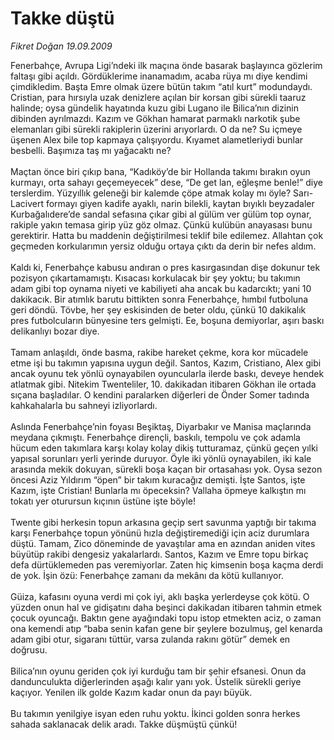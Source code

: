 # Takke düştü

*Fikret Doğan 19.09.2009*

<div class="taraf_structure_2col_1zq">
<div class="margen_n">



 <p>Fenerbahçe, Avrupa Ligi’ndeki ilk maçına önde basarak başlayınca gözlerim faltaşı gibi açıldı. Gördüklerime inanamadım, acaba rüya mı diye kendimi çimdikledim. Başta Emre olmak üzere bütün takım “atıl kurt” modundaydı. Cristian, para hırsıyla uzak denizlere açılan bir korsan gibi sürekli taaruz halinde; oysa gündelik hayatında kuzu gibi Lugano ile Bilica’nın dizinin dibinden ayrılmazdı. Kazım ve Gökhan hamarat parmaklı narkotik şube elemanları gibi sürekli rakiplerin üzerini arıyorlardı. O da ne? Su içmeye üşenen Alex bile top kapmaya çalışıyordu. Kıyamet alametleriydi bunlar besbelli. Başımıza taş mı yağacaktı ne? <br/><br/>Maçtan önce biri çıkıp bana, “Kadıköy’de bir Hollanda takımı bırakın oyun kurmayı, orta sahayı geçemeyecek” dese, “De get lan, eğleşme benle!” diye terslerdim. Yüzyıllık geleneği bir kalemde çöpe atmak kolay mı öyle? Sarı-Lacivert formayı giyen kadife ayaklı, narin bilekli, kaytan bıyıklı beyzadaler Kurbağalıdere’de sandal sefasına çıkar gibi al gülüm ver gülüm top oynar, rakiple yakın temasa girip yüz göz olmaz. Çünkü kulübün anayasası bunu gerektirir. Hatta bu maddenin değiştirilmesi teklif bile edilemez. Allahtan çok geçmeden korkularımın yersiz olduğu ortaya çıktı da derin bir nefes aldım. <br/><br/>Kaldı ki, Fenerbahçe kabusu andıran o pres kasırgasından dişe dokunur tek pozisyon çıkartamamıştı. Kısacası korkulacak bir şey yoktu; bu takımın adam gibi top oynama niyeti ve kabiliyeti aha ancak bu kadarcıktı; yani 10 dakikacık. Bir atımlık barutu bittikten sonra Fenerbahçe, hımbıl futboluna geri döndü. Tövbe, her şey eskisinden de beter oldu, çünkü 10 dakikalık pres futbolcuların bünyesine ters gelmişti. Ee, boşuna demiyorlar, aşırı baskı delikanlıyı bozar diye. <br/><br/>Tamam anlaşıldı, önde basma, rakibe hareket çekme, kora kor mücadele etme işi bu takımın yapısına uygun değil. Santos, Kazım, Cristiano, Alex gibi ancak oyunu tek yönlü oynayabilen oyuncularla ilerde baskı, deveye hendek atlatmak gibi. Nitekim Twenteliler, 10. dakikadan itibaren Gökhan ile ortada sıçana başladılar. O kendini paralarken diğerleri de Önder Somer tadında kahkahalarla bu sahneyi izliyorlardı. <br/><br/>Aslında Fenerbahçe’nin foyası Beşiktaş, Diyarbakır ve Manisa maçlarında meydana çıkmıştı. Fenerbahçe dirençli, baskılı, tempolu ve çok adamla hücum eden takımlara karşı kolay kolay dikiş tutturamaz, çünkü geçen yılki yapısal sorunları yerli yerinde duruyor. Öyle iki yönlü oynayabilen, iki kale arasında mekik dokuyan, sürekli boşa kaçan bir ortasahası yok. Oysa sezon öncesi Aziz Yıldırım “öpen” bir takım kuracağız demişti. İşte Santos, işte Kazım, işte Cristian! Bunlarla mı öpeceksin? Vallaha öpmeye kalkıştın mı tokatı yer oturursun kıçının üstüne işte böyle! <br/><br/>Twente gibi herkesin topun arkasına geçip sert savunma yaptığı bir takıma karşı Fenerbahçe topun yönünü hızla değiştiremediği için aciz durumlara düştü. Tamam, Zico döneminde de yavaştılar ama en azından aniden vites büyütüp rakibi dengesiz yakalarlardı. Santos, Kazım ve Emre topu birkaç defa dürtüklemeden pas veremiyorlar. Zaten hiç kimsenin boşa kaçma derdi de yok. İşin özü: Fenerbahçe zamanı da mekânı da kötü kullanıyor. <br/><br/>Güiza, kafasını oyuna verdi mi çok iyi, aklı başka yerlerdeyse çok kötü. O yüzden onun hal ve gidişatını daha beşinci dakikadan itibaren tahmin etmek çocuk oyuncağı. Baktın gene ayağındaki topu istop etmekten aciz, o zaman ona kemendi atıp “baba senin kafan gene bir şeylere bozulmuş, gel kenarda adam gibi otur, sigaranı tüttür, varsa zulanda rakını götür” demek en doğrusu. <br/><br/>Bilica’nın oyunu geriden çok iyi kurduğu tam bir şehir efsanesi. Onun da dandunculukta diğerlerinden aşağı kalır yanı yok. Üstelik sürekli geriye kaçıyor. Yenilen ilk golde Kazım kadar onun da payı büyük. <br/><br/>Bu takımın yenilgiye isyan eden ruhu yoktu. İkinci golden sonra herkes sahada saklanacak delik aradı. Takke düşmüştü çünkü!</p>
<br/>
<br/>
<br/>



<br/>


<div id="taraf_not">
</div>

</div>


</div>
